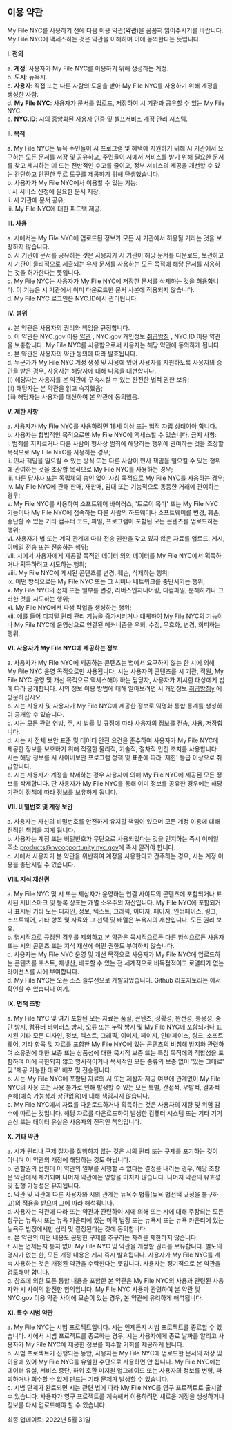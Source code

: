 ## 이용 약관

My File NYC를 사용하기 전에 다음 이용 약관(**약관**)을 꼼꼼히 읽어주시기를 바랍니다. My File NYC에 액세스하는 것은 약관을 이해하며 이에 동의한다는 뜻입니다.

**I. 정의**

a. **계정**: 사용자가 My File NYC를 이용하기 위해 생성하는 계정.<br />
b. **도시**: 뉴욕시.<br />
c. **사용자**: 직접 또는 다른 사람의 도움을 받아 My File NYC를 사용하기 위해 계정을 생성한 사람.<br />
d. **My File NYC**: 사용자가 문서를 업로드, 저장하여 시 기관과 공유할 수 있는 My File NYC.<br />
e. **NYC.ID**: 시의 중앙화된 사용자 인증 및 셀프서비스 계정 관리 시스템.<br />

**II. 목적**

a. My File NYC는 뉴욕 주민들이 시 프로그램 및 혜택에 지원하기 위해 시 기관에서 요구하는 모든 문서를 저장 및 공유하고, 주민들이 시에서 서비스를 받기 위해 필요한 문서를 찾고 제시하는 데 드는 전반적인 수고를 줄이고, 정부 서비스의 제공을 개선할 수 있는 간단하고 안전한 무료 도구를 제공하기 위해 탄생했습니다.<br />
b. 사용자가 My File NYC에서 이용할 수 있는 기능:<br />
i. 시 서비스 신청에 필요한 문서 저장;<br />
ii. 시 기관에 문서 공유;<br />
iii. My File NYC에 대한 피드백 제공.<br />

**III. 사용**

a. 시에서는 My File NYC에 업로드된 정보가 모든 시 기관에서 허용될 거라는 것을 보장하지 않습니다.<br />
b. 시 기관에 문서를 공유하는 것은 사용자가 시 기관이 해당 문서를 다운로드, 보관하고 시 기관이 물리적으로 제출되는 유사 문서를 사용하는 모든 목적에 해당 문서를 사용하는 것을 허가한다는 뜻입니다.<br />
c. My File NYC는 사용자가 My File NYC에 저장한 문서를 삭제하는 것을 허용합니다. 이 기능은 시 기관에서 이미 다운로드한 문서 사본에 적용되지 않습니다.<br />
d. My File NYC 로그인은 NYC.ID에서 관리됩니다.<br />

**IV. 범위**

a. 본 약관은 사용자의 권리와 책임을 규정합니다.<br />
b. 이 약관은 NYC.gov 이용 <a href="https://www1.nyc.gov/home/terms-of-use.page" target="_blank">약관</a> , NYC.gov 개인정보 <a href="https://www1.nyc.gov/home/privacy-policy.page" target="_blank">취급방침</a> , NYC.ID 이용 약관을 보충합니다. My File NYC를 사용함으로써 사용자는 해당 약관에 동의하게 됩니다.<br />
c. 본 약관은 사용자의 약관 동의에 따라 발효됩니다.<br />
d. 누군가가 My File NYC 계정 생성 및 사용에 있어 사용자를 지원하도록 사용자의 승인을 받은 경우, 사용자는 해당자에 대해 다음을 대변합니다.<br />
(i) 해당자는 사용자를 본 약관에 구속시킬 수 있는 완전한 법적 권한 보유; <br />
(ii) 해당자는 본 약관을 읽고 숙지했음;<br />
(iii) 해당자는 사용자를 대신하여 본 약관에 동의했음.<br />

**V. 제한 사항**

a. 사용자가 My File NYC를 사용하려면 18세 이상 또는 법적 자립 상태여야 합니다.<br />
b. 사용자는 합법적인 목적으로만 My File NYC에 액세스할 수 있습니다. 금지 사항:<br />
i. 범죄를 저지르거나 다른 사람이 형사상 범죄에 해당하는 행위에 관여하는 것을 조장할 목적으로 My File NYC를 사용하는 경우;<br />
ii. 민사 책임을 일으킬 수 있는 방식 또는 다른 사람이 민사 책임을 일으킬 수 있는 행위에 관여하는 것을 조장할 목적으로 My File NYC를 사용하는 경우;<br />
iii. 다른 당사자 또는 독립체의 승인 없이 사칭 목적으로 My File NYC를 사용하는 경우;<br />
iv. My File NYC에 관해 판매, 재판매, 임대 또는 기능적으로 동등한 거래에 관여하는 경우;<br />
v. My File NYC를 사용하여 소프트웨어 바이러스, '트로이 목마' 또는 My File NYC 기능이나 My File NYC에 접속하는 다른 사람의 하드웨어나 소프트웨어를 변경, 훼손, 중단할 수 있는 기타 컴퓨터 코드, 파일, 프로그램이 포함된 모든 콘텐츠를 업로드하는 행위;<br />
vi. 사용자가 법 또는 계약 관계에 따라 전송 권한을 갖고 있지 않은 자료를 업로드, 게시, 이메일 전송 또는 전송하는 행위;<br />
vii. 시에서 사용자에게 제공할 목적인 데이터 외의 데이터를 My File NYC에서 획득하거나 획득하려고 시도하는 행위;<br />
viii. My File NYC에 게시된 콘텐츠를 변경, 훼손, 삭제하는 행위;<br />
ix. 어떤 방식으로든 My File NYC 또는 그 서버나 네트워크를 중단시키는 행위;<br />
x. My File NYC의 전체 또는 일부를 변경, 리버스엔지니어링, 디컴파일, 분해하거나 그러한 것을 시도하는 행위;<br />
xi. My File NYC에서 파생 작업을 생성하는 행위;<br />
xii. 예를 들어 디지털 권리 관리 기능을 증가시키거나 대체하여 My File NYC의 기능이나 My File NYC에 운영상으로 연결된 메커니즘을 우회, 수정, 무효화, 변경, 회피하는 행위.<br />

**VI. 사용자가 My File NYC에 제공하는 정보**

a. 사용자가 My File NYC에 제공하는 콘텐츠는 법에서 요구하지 않는 한 시에 의해 My File NYC 운영 목적으로만 사용됩니다. 시는 사용자의 콘텐츠를 시 기관, 직원, My File NYC 운영 및 개선 목적으로 액세스해야 하는 담당자, 사용자가 지시한 대상에게 법에 따라 공개합니다. 시의 정보 이용 방법에 대해 알아보려면 시 개인정보 <a href="https://www1.nyc.gov/home/privacy-policy.page" target="_blank">취급방침y</a> 에 방문하십시오.<br />
b. 시는 사용자 및 사용자가 My File NYC에 제공한 정보로 익명화 통합 통계를 생성하여 공개할 수 있습니다.<br />
c. 시는 모든 관련 연방, 주, 시 법률 및 규정에 따라 사용자의 정보를 전송, 사용, 저장합니다.<br />
d. 시는 시 전체 보안 표준 및 데이터 안전 요건을 준수하여 사용자가 My File NYC에 제공한 정보를 보호하기 위해 적절한 물리적, 기술적, 절차적 안전 조치를 사용합니다. 시는 해당 정보를 시 사이버보안 프로그램 정책 및 표준에 따라 '제한' 등급 이상으로 취급합니다.<br />
e. 시는 사용자가 계정을 삭제하는 경우 사용자에 의해 My File NYC에 제공된 모든 정보를 삭제합니다. 단 사용자가 My File NYC를 통해 이미 정보를 공유한 경우에는 해당 기관이 정책에 따라 정보를 보유하게 됩니다.<br />

**VII. 비밀번호 및 계정 보안**

a. 사용자는 자신의 비밀번호를 안전하게 유지할 책임이 있으며 모든 계정 이용에 대해 전적인 책임을 지게 됩니다.<br />
b. 사용자는 계정 또는 비밀번호가 무단으로 사용되었다는 것을 인지하는 즉시 이메일 주소 [products@nycopportunity.nyc.gov](mailto:products@nycopportunity.nyc.gov)에 즉시 알려야 합니다.<br />
c. 시에서 사용자가 본 약관을 위반하여 계정을 사용한다고 간주하는 경우, 시는 계정 이용을 중단시킬 수 있습니다.<br />

**VIII. 지식 재산권**

a. My File NYC 및 시 또는 제삼자가 운영하는 연결 사이트의 콘텐츠에 포함되거나 표시된 서비스마크 및 등록 상표는 개별 소유주의 재산입니다. My File NYC에 포함되거나 표시된 기타 모든 디자인, 정보, 텍스트, 그래픽, 이미지, 페이지, 인터페이스, 링크, 소프트웨어, 기타 항목 및 자료와 그 선택 및 배열은 뉴욕시의 재산입니다. 모든 권리 보유.<br />
b. 명시적으로 규정된 경우를 제외하고 본 약관은 묵시적으로든 다른 방식으로든 사용자 또는 시의 콘텐츠 또는 지식 재산에 어떤 권한도 부여하지 않습니다.<br />
c. 사용자는 My File NYC 운영 및 개선 목적으로 사용자가 My File NYC에 업로드하는 콘텐츠를 호스트, 재생산, 배포할 수 있는 전 세계적으로 비독점적이고 로열티가 없는 라이선스를 시에 부여합니다.<br />
d. My File NYC는 오픈 소스 솔루션으로 개발되었습니다. Github 리포지토리는 에서 확인할 수 있습니다 <a href="https://github.com/CityOfNewYork/my-file-ny" target="_blank">여기</a>.<br />

**IX. 면책 조항**

a. My File NYC 및 여기 포함된 모든 자료는 품질, 콘텐츠, 정확성, 완전성, 통용성, 중단 방지, 컴퓨터 바이러스 방지, 오류 또는 누락 방지 및 My File NYC에 포함되거나 표시된 기타 모든 디자인, 정보, 텍스트, 그래픽, 이미지, 페이지, 인터페이스, 링크, 소프트웨어, 기타 항목 및 자료를 포함한 My File NYC에 있는 콘텐츠의 비침해 방지와 관련하여 소유권에 대한 보증 또는 상품성에 대한 묵시적 보증 또는 특정 목적에의 적합성을 포함하여 이에 국한되지 않고 명시적이거나 묵시적인 모든 종류의 보증 없이 '있는 그대로' 및 '제공 가능한 대로' 배포 및 전송됩니다. <br />
b. 시는 My File NYC에 포함된 자료의 시 또는 제삼자 제공 여부에 관계없이 My File NYC의 사용 또는 사용 불가로 인해 발생할 수 있는 모든 특별, 간접적, 우발적, 결과적 손해(예측 가능성과 상관없음)에 대해 책임지지 않습니다.<br />
c. My File NYC에서 자료를 다운로드하거나 획득하는 것은 사용자의 재량 및 위험 감수에 따르는 것입니다. 해당 자료를 다운로드하여 발생한 컴퓨터 시스템 또는 기타 기기 손상 또는 데이터 유실은 사용자의 전적인 책임입니다. <br />

**X. 기타 약관**

a. 시가 권리나 구제 절차를 집행하지 않는 것은 시의 권리 또는 구제를 포기하는 것이 아니며 이 약관의 개정에 해당하는 것도 아닙니다.<br />
b. 관할권의 법원이 이 약관의 일부를 시행할 수 없다는 결정을 내리는 경우, 해당 조항은 약관에서 제거되며 나머지 약관에는 영향을 미치지 않습니다. 나머지 약관의 유효성 및 집행 가능성은 유지됩니다.<br />
c. 약관 및 약관에 따른 사용자와 시의 관계는 뉴욕주 법률(뉴욕 법선택 규정을 불구하고)의 적용을 받으며 그에 따라 해석됩니다.<br />
d. 사용자는 약관에 따라 또는 약관과 관련하여 시에 의해 또는 시에 대해 주장되는 모든 청구는 뉴욕시 또는 뉴욕 카운티에 있는 미국 법정 또는 뉴욕시 또는 뉴욕 카운티에 있는 뉴욕주 법정에서만 심리 및 결정된다는 것에 동의합니다.<br />
e. 본 약관의 어떤 내용도 공평한 구제를 추구하는 자격을 제한하지 않습니다.<br />
f. 시는 언제든지 통지 없이 My File NYC 및 약관을 개정할 권리를 보유합니다. 별도의 명시가 없는 한, 모든 개정 내용은 게시 즉시 발효됩니다. 사용자가 My File NYC를 계속 사용하는 것은 개정된 약관을 수락한다는 뜻입니다. 사용자는 정기적으로 본 약관을 검토해야 합니다.<br />
g. 참조에 의한 모든 통합 내용을 포함한 본 약관은 My File NYC의 사용과 관련된 사용자와 시 사이의 완전한 합의입니다. My File NYC 사용과 관련하여 본 약관 및 NYC.gov 이용 약관 사이에 모순이 있는 경우, 본 약관에 유리하게 해석됩니다.<br />

**XI. 특수 시범 약관**

a. My File NYC는 시범 프로젝트입니다. 시는 언제든지 시범 프로젝트를 종료할 수 있습니다. 시에서 시범 프로젝트를 종료하는 경우, 시는 사용자에게 종료 날짜를 알리고 사용자가 My File NYC에 제공한 정보를 회수할 기회를 제공하게 됩니다.<br />
b. 시범 프로젝트가 진행되는 동안, 사용자는 My File NYC에 업로드한 문서의 저장 및 이용에 있어 My File NYC를 유일한 수단으로 사용하면 안 됩니다. My File NYC에는 데이터 유실, 서비스 중단, 하위 호환 미지원 업그레이드 또는 사용자의 정보를 변형, 파괴하거나 회수할 수 없게 만드는 기타 문제가 발생할 수 있습니다.<br />
c. 시범 단계가 완료되면 시는 관련 법에 따라 My File NYC를 영구 프로젝트로 출시할 수 있습니다. 사용자가 영구 프로젝트를 계속해서 이용하려면 새로운 계정을 생성하거나 정보를 다시 업로드해야 할 수 있습니다.<br />

최종 업데이트: 2022년 5월 31일
